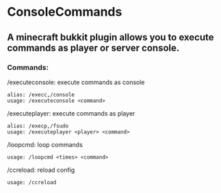 # ConsoleCommands
## A minecraft bukkit plugin allows you to execute commands as player or server console.

### Commands:

/executeconsole: execute commands as console

    alias: /execc,/console
    usage: /executeconsole <command>

/executeplayer: execute commands as player

    alias: /execp,/fsudo
    usage: /executeplayer <player> <command>
    
/loopcmd: loop commands

    usage: /loopcmd <times> <command>

/ccreload: reload config

    usage: /ccreload

